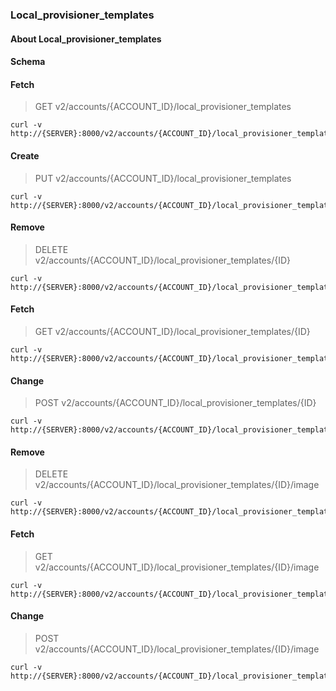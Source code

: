 ### Local_provisioner_templates

#### About Local_provisioner_templates

#### Schema



#### Fetch

> GET v2/accounts/{ACCOUNT_ID}/local_provisioner_templates

```curl
curl -v http://{SERVER}:8000/v2/accounts/{ACCOUNT_ID}/local_provisioner_templates
```

#### Create

> PUT v2/accounts/{ACCOUNT_ID}/local_provisioner_templates

```curl
curl -v http://{SERVER}:8000/v2/accounts/{ACCOUNT_ID}/local_provisioner_templates
```

#### Remove

> DELETE v2/accounts/{ACCOUNT_ID}/local_provisioner_templates/{ID}

```curl
curl -v http://{SERVER}:8000/v2/accounts/{ACCOUNT_ID}/local_provisioner_templates/{ID}
```

#### Fetch

> GET v2/accounts/{ACCOUNT_ID}/local_provisioner_templates/{ID}

```curl
curl -v http://{SERVER}:8000/v2/accounts/{ACCOUNT_ID}/local_provisioner_templates/{ID}
```

#### Change

> POST v2/accounts/{ACCOUNT_ID}/local_provisioner_templates/{ID}

```curl
curl -v http://{SERVER}:8000/v2/accounts/{ACCOUNT_ID}/local_provisioner_templates/{ID}
```

#### Remove

> DELETE v2/accounts/{ACCOUNT_ID}/local_provisioner_templates/{ID}/image

```curl
curl -v http://{SERVER}:8000/v2/accounts/{ACCOUNT_ID}/local_provisioner_templates/{ID}/image
```

#### Fetch

> GET v2/accounts/{ACCOUNT_ID}/local_provisioner_templates/{ID}/image

```curl
curl -v http://{SERVER}:8000/v2/accounts/{ACCOUNT_ID}/local_provisioner_templates/{ID}/image
```

#### Change

> POST v2/accounts/{ACCOUNT_ID}/local_provisioner_templates/{ID}/image

```curl
curl -v http://{SERVER}:8000/v2/accounts/{ACCOUNT_ID}/local_provisioner_templates/{ID}/image
```

